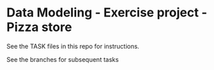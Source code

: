 # Data Modeling - Exercise project - Pizza store

See the TASK files in this repo for instructions.

See the branches for subsequent tasks